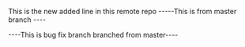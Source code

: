 This is the new added line 
in this remote repo
-----This is from master branch ----

----This is bug fix branch branched from master----
